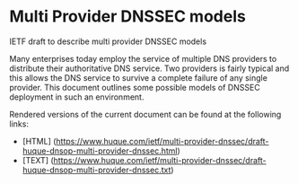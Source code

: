 # Multi Provider DNSSEC models
IETF draft to describe multi provider DNSSEC models


Many enterprises today employ the service of multiple DNS providers to
distribute their authoritative DNS service. Two providers is fairly
typical and this allows the DNS service to survive a complete failure
of any single provider. This document outlines some possible models of
DNSSEC deployment in such an environment.


Rendered versions of the current document can be found at the following links:

* [HTML] (https://www.huque.com/ietf/multi-provider-dnssec/draft-huque-dnsop-multi-provider-dnssec.html)
* [TEXT] (https://www.huque.com/ietf/multi-provider-dnssec/draft-huque-dnsop-multi-provider-dnssec.txt)
